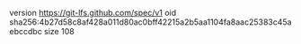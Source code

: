 version https://git-lfs.github.com/spec/v1
oid sha256:4b27d58c8af428a011d80ac0bff42215a2b5aa1104fa8aac25383c45aebccdbc
size 108
